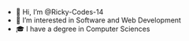 - 👋 Hi, I’m @Ricky-Codes-14
- 👀 I’m interested in Software and Web Development
- 🎓 I have a degree in Computer Sciences
